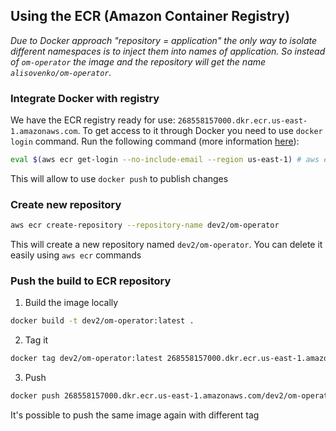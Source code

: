 ## Using the ECR (Amazon Container Registry)

*Due to Docker approach "repository = application" the only way to isolate different namespaces is to inject them into names of application. So instead of `om-operator` the image and the repository will get the name `alisovenko/om-operator`.* 
### Integrate Docker with registry

We have the ECR registry ready for use: `268558157000.dkr.ecr.us-east-1.amazonaws.com`. To get access to it through Docker you need to use `docker login` command. Run the following command (more information [here](https://docs.aws.amazon.com/AmazonECR/latest/userguide/Registries.html#registry_auth)):

```bash
eval $(aws ecr get-login --no-include-email --region us-east-1) # aws ecr get-login creates the text for 'docker login' command
```
This will allow to use `docker push` to publish changes 

### Create new repository

```bash
aws ecr create-repository --repository-name dev2/om-operator
```

This will create a new repository named `dev2/om-operator`. You can delete it easily using `aws ecr` commands


### Push the build to ECR repository

1. Build the image locally

```bash
docker build -t dev2/om-operator:latest .
```

2. Tag it

```bash
docker tag dev2/om-operator:latest 268558157000.dkr.ecr.us-east-1.amazonaws.com/dev2/om-operator:latest
```

3. Push

```bash
docker push 268558157000.dkr.ecr.us-east-1.amazonaws.com/dev2/om-operator:latest 
```

It's possible to push the same image again with different tag
